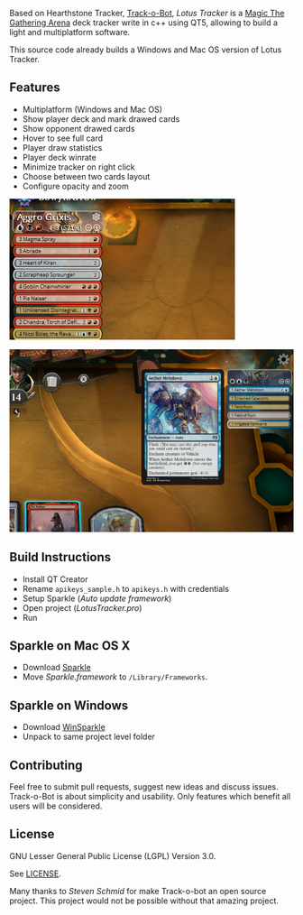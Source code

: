 
Based on Hearthstone Tracker, [Track-o-Bot](https://github.com/stevschmid/track-o-bot), _Lotus Tracker_ is a [Magic The Gathering Arena](https://magic.wizards.com/en/mtgarena) deck tracker write in c++ using QT5, allowing to build a light and multiplatform software.

This source code already builds a Windows and Mac OS version of Lotus Tracker.

## Features

* Multiplatform (Windows and Mac OS)
* Show player deck and mark drawed cards
* Show opponent drawed cards
* Hover to see full card
* Player draw statistics
* Player deck winrate
* Minimize tracker on right click
* Choose between two cards layout
* Configure opacity and zoom

![LotusTracker Player](/extras/LotusTracker.png)

![LotusTracker Player](/extras/LotusTracker2.png)

## Build Instructions

* Install QT Creator
* Rename ``apikeys_sample.h`` to ``apikeys.h`` with credentials
* Setup Sparkle (_Auto update framework_)
* Open project (_LotusTracker.pro_)
* Run

## Sparkle on Mac OS X

* Download [Sparkle](http://sparkle.andymatuschak.org/) 
* Move _Sparkle.framework_ to ``/Library/Frameworks``.

## Sparkle on Windows

* Download [WinSparkle](https://github.com/vslavik/winsparkle) 
* Unpack to same project level folder

## Contributing

Feel free to submit pull requests, suggest new ideas and discuss issues. Track-o-Bot is about simplicity and usability. Only features which benefit all users will be considered. 

## License

GNU Lesser General Public License (LGPL) Version 3.0.

See [LICENSE](LICENSE).


Many thanks to *Steven Schmid* for make Track-o-bot an open source project. This project would not be possible without that amazing project.
